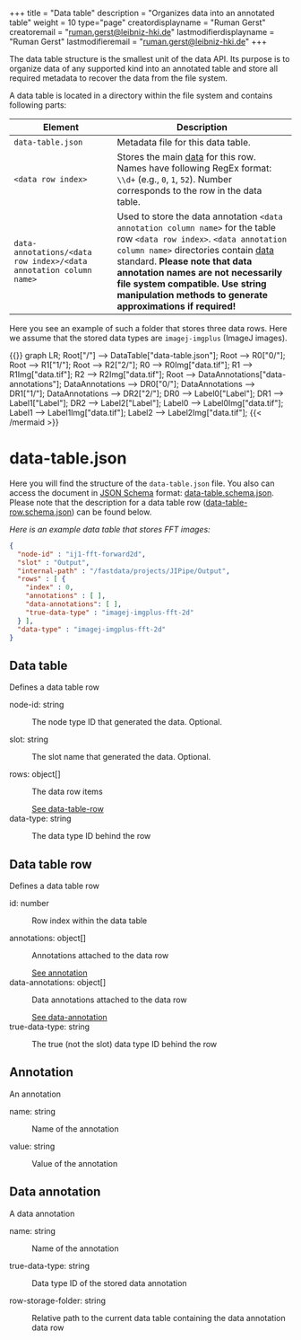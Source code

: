 +++
title = "Data table"
description = "Organizes data into an annotated table"
weight = 10
type="page"
creatordisplayname = "Ruman Gerst"
creatoremail = "ruman.gerst@leibniz-hki.de"
lastmodifierdisplayname = "Ruman Gerst"
lastmodifieremail = "ruman.gerst@leibniz-hki.de"
+++

The data table structure is the smallest unit of the data API. Its purpose is to
organize data of any supported kind into an annotated table and store all
required metadata to recover the data from the file system.

A data table is located in a directory within the file system and contains
following parts:

| Element | Description |
| ------ | ---- |
| `data-table.json` | Metadata file for this data table. |
| `<data row index>` | Stores the main [data](/documentation-data-api/row-folder) for this row. Names have following RegEx format: `\\d+` (e.g., `0`, `1`, `52`). Number corresponds to the row in the data table. |
| `data-annotations/<data row index>/<data annotation column name>` | Used to store the data annotation `<data annotation column name>` for the table row `<data row index>`. `<data annotation column name>` directories contain [data](/documentation-data-api/row-folder) standard. **Please note that data annotation names are not necessarily file system compatible. Use string manipulation methods to generate approximations if required!** |

Here you see an example of such a folder that stores three data rows. Here we assume that the stored data types are
`imagej-imgplus` (ImageJ images).

{{<mermaid align="left">}}
graph LR;
Root["/"] --> DataTable["data-table.json"];
Root --> R0["0/"];
Root --> R1["1/"];
Root --> R2["2/"];
R0 --> R0Img["data.tif"];
R1 --> R1Img["data.tif"];
R2 --> R2Img["data.tif"];
Root --> DataAnnotations["data-annotations"];
DataAnnotations --> DR0["0/"];
DataAnnotations --> DR1["1/"];
DataAnnotations --> DR2["2/"];
DR0 --> Label0["Label"];
DR1 --> Label1["Label"];
DR2 --> Label2["Label"];
Label0 --> Label0Img["data.tif"];
Label1 --> Label1Img["data.tif"];
Label2 --> Label2Img["data.tif"];
{{< /mermaid >}}

# data-table.json

Here you will find the structure of the `data-table.json` file. You also can access
the document in [JSON Schema](https://json-schema.org/) format: [data-table.schema.json](https://jipipe.org/schemas/data-table.schema.json).
Please note that the description for a data table row ([data-table-row.schema.json](https://jipipe.org/schemas/data-table-row.schema.json)) can be found below.

*Here is an example data table that stores FFT images:*

```json
{
  "node-id" : "ij1-fft-forward2d",
  "slot" : "Output",
  "internal-path" : "/fastdata/projects/JIPipe/Output",
  "rows" : [ {
    "index" : 0,
    "annotations" : [ ],
    "data-annotations": [ ],
    "true-data-type" : "imagej-imgplus-fft-2d"
  } ],
  "data-type" : "imagej-imgplus-fft-2d"
}
```

## Data table

<div class="panel-body">
 <section class="json-schema-description">
  <p>
   Defines a data table row
  </p>
 </section>
 <section class="json-schema-properties">
  <dl>
   <dt data-property-name="node-id">
    <span class="json-property-name">
     node-id:
    </span>
    <span class="json-property-type">
     string
    </span>
    <span class="json-property-range" title="Value limits">
    </span>
   </dt>
   <dd>
    <p>
     The node type ID that generated the data. Optional.
    </p>
    <div class="json-inner-schema">
    </div>
   </dd>
   <dt data-property-name="slot">
    <span class="json-property-name">
     slot:
    </span>
    <span class="json-property-type">
     string
    </span>
    <span class="json-property-range" title="Value limits">
    </span>
   </dt>
   <dd>
    <p>
     The slot name that generated the data. Optional.
    </p>
    <div class="json-inner-schema">
    </div>
   </dd>
   <dt data-property-name="rows">
    <span class="json-property-name">
     rows:
    </span>
    <span class="json-property-type">
     object[]
    </span>
    <span class="json-property-range" title="Value limits">
    </span>
    <span class="json-property-required">
    </span>
   </dt>
   <dd>
    <p>
     The data row items
    </p>
    <div class="json-inner-schema">
     <section class="json-schema-array-items">
      <span class="json-property-type">
       <a class="json-schema-ref" href="/documentation-json-api/data-table-row">
        See data-table-row
       </a>
      </span>
      <span class="json-property-range" title="Value limits">
      </span>
      <div class="json-inner-schema">
      </div>
     </section>
    </div>
   </dd>
   <dt data-property-name="data-type">
    <span class="json-property-name">
     data-type:
    </span>
    <span class="json-property-type">
     string
    </span>
    <span class="json-property-range" title="Value limits">
    </span>
    <span class="json-property-required">
    </span>
   </dt>
   <dd>
    <p>
     The data type ID behind the row
    </p>
    <div class="json-inner-schema">
    </div>
   </dd>
  </dl>
 </section>
</div>

## Data table row

<div class="panel-body">
 <section class="json-schema-description">
  <p>
   Defines a data table row
  </p>
 </section>
 <section class="json-schema-properties">
  <dl>
   <dt data-property-name="id">
    <span class="json-property-name">
     id:
    </span>
    <span class="json-property-type">
     number
    </span>
    <span class="json-property-range" title="Value limits">
    </span>
   </dt>
   <dd>
    <p>
     Row index within the data table
    </p>
    <div class="json-inner-schema">
    </div>
   </dd>
   <dt data-property-name="annotations">
    <span class="json-property-name">
     annotations:
    </span>
    <span class="json-property-type">
     object[]
    </span>
    <span class="json-property-range" title="Value limits">
    </span>
    <span class="json-property-required">
    </span>
   </dt>
   <dd>
    <p>
     Annotations attached to the data row
    </p>
    <div class="json-inner-schema">
     <section class="json-schema-array-items">
      <span class="json-property-type">
       <a class="json-schema-ref" href="https://applied-systems-biology.github.io/jipipe/documentation-json-api/annotation">
        See annotation
       </a>
      </span>
      <span class="json-property-range" title="Value limits">
      </span>
      <div class="json-inner-schema">
      </div>
     </section>
    </div>
   </dd>
   <dt data-property-name="data-annotations">
    <span class="json-property-name">
     data-annotations:
    </span>
    <span class="json-property-type">
     object[]
    </span>
    <span class="json-property-range" title="Value limits">
    </span>
   </dt>
   <dd>
    <p>
     Data annotations attached to the data row
    </p>
    <div class="json-inner-schema">
     <section class="json-schema-array-items">
      <span class="json-property-type">
       <a class="json-schema-ref" href="https://applied-systems-biology.github.io/jipipe/documentation-json-api/data-annotation">
        See data-annotation
       </a>
      </span>
      <span class="json-property-range" title="Value limits">
      </span>
      <div class="json-inner-schema">
      </div>
     </section>
    </div>
   </dd>
   <dt data-property-name="true-data-type">
    <span class="json-property-name">
     true-data-type:
    </span>
    <span class="json-property-type">
     string
    </span>
    <span class="json-property-range" title="Value limits">
    </span>
    <span class="json-property-required">
    </span>
   </dt>
   <dd>
    <p>
     The true (not the slot) data type ID behind the row
    </p>
    <div class="json-inner-schema">
    </div>
   </dd>
  </dl>
 </section>
</div>

## Annotation 

<div class="panel-body">
 <section class="json-schema-description">
  <p>
   An annotation
  </p>
 </section>
 <section class="json-schema-properties">
  <dl>
   <dt data-property-name="name">
    <span class="json-property-name">
     name:
    </span>
    <span class="json-property-type">
     string
    </span>
    <span class="json-property-range" title="Value limits">
    </span>
    <span class="json-property-required">
    </span>
   </dt>
   <dd>
    <p>
     Name of the annotation
    </p>
    <div class="json-inner-schema">
    </div>
   </dd>
   <dt data-property-name="value">
    <span class="json-property-name">
     value:
    </span>
    <span class="json-property-type">
     string
    </span>
    <span class="json-property-range" title="Value limits">
    </span>
    <span class="json-property-required">
    </span>
   </dt>
   <dd>
    <p>
     Value of the annotation
    </p>
    <div class="json-inner-schema">
    </div>
   </dd>
  </dl>
 </section>
</div>


## Data annotation

<div class="panel-body">
 <section class="json-schema-description">
  <p>
   A data annotation
  </p>
 </section>
 <section class="json-schema-properties">
  <dl>
   <dt data-property-name="name">
    <span class="json-property-name">
     name:
    </span>
    <span class="json-property-type">
     string
    </span>
    <span class="json-property-range" title="Value limits">
    </span>
    <span class="json-property-required">
    </span>
   </dt>
   <dd>
    <p>
     Name of the annotation
    </p>
    <div class="json-inner-schema">
    </div>
   </dd>
   <dt data-property-name="true-data-type">
    <span class="json-property-name">
     true-data-type:
    </span>
    <span class="json-property-type">
     string
    </span>
    <span class="json-property-range" title="Value limits">
    </span>
    <span class="json-property-required">
    </span>
   </dt>
   <dd>
    <p>
     Data type ID of the stored data annotation
    </p>
    <div class="json-inner-schema">
    </div>
   </dd>
   <dt data-property-name="row-storage-folder">
    <span class="json-property-name">
     row-storage-folder:
    </span>
    <span class="json-property-type">
     string
    </span>
    <span class="json-property-range" title="Value limits">
    </span>
    <span class="json-property-required">
    </span>
   </dt>
   <dd>
    <p>
     Relative path to the current data table containing the data annotation data row
    </p>
    <div class="json-inner-schema">
    </div>
   </dd>
  </dl>
 </section>
</div>

